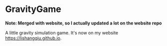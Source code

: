 # GravityGame

**Note: Merged with website, so I actually updated a lot on the website repo**

A little gravity simulation game. It's now on my website https://lishangqiu.github.io.
